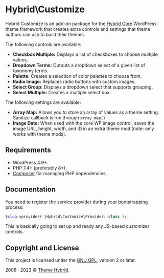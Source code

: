 # Hybrid\\Customize

Hybrid Customize is an add-on package for the [Hybrid Core](https://github.com/themehybrid/hybrid-core) WordPress theme framework that creates extra controls and settings that theme authors can use to build their themes.

The following controls are available:

- **Checkbox Multiple:** Displays a list of checkboxes to choose multiple values.
- **Dropdown Terms:** Outputs a dropdown select of a given list of taxonomy terms.
- **Palette:** Creates a selection of color palettes to choose from.
- **Radio Image:** Replaces radio buttons with custom images.
- **Select Group:** Displays a dropdown select that supports grouping.
- **Select Multiple:** Creates a multiple select box.

The following settings are available:

- **Array Map:** Allows you to store an array of values as a theme setting. Sanitize callback is run through `array_map()`.
- **Image Data:** When used with the core WP image control, saves the image URL, height, width, and ID in an extra theme mod (note: only works with theme mods).

## Requirements

* WordPress 4.9+.
* PHP 7.4+ (preferably 8+).
* [Composer](https://getcomposer.org/) for managing PHP dependencies.

## Documentation

You need to register the service provider during your bootstrapping process:

```php
$slug->provider( \Hybrid\Customize\Provider::class );
```

This is basically going to set up and ready any JS-based customizer controls.

## Copyright and License

This project is licensed under the [GNU GPL](https://www.gnu.org/licenses/old-licenses/gpl-2.0.html), version 2 or later.

2008&thinsp;&ndash;&thinsp;2023 &copy; [Theme Hybrid](https://themehybrid.com).
